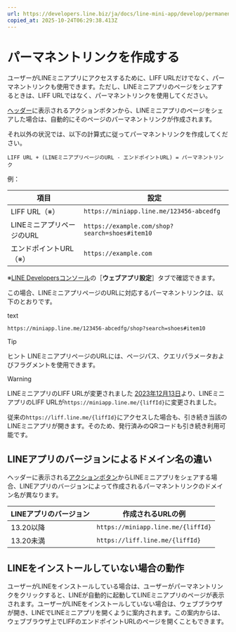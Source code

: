 ```yaml
---
url: https://developers.line.biz/ja/docs/line-mini-app/develop/permanent-links/
copied_at: 2025-10-24T06:29:38.413Z
---
```

# パーマネントリンクを作成する

ユーザーがLINEミニアプリにアクセスするために、LIFF URLだけでなく、パーマネントリンクも使用できます。ただし、LINEミニアプリのページをシェアするときは、LIFF URLではなく、パーマネントリンクを使用してください。

[ヘッダー](https://developers.line.biz/ja/docs/line-mini-app/discover/ui-components/#header)に表示されるアクションボタンから、LINEミニアプリのページをシェアした場合は、自動的にそのページのパーマネントリンクが作成されます。

それ以外の状況では、以下の計算式に従ってパーマネントリンクを作成してください。

`LIFF URL + (LINEミニアプリページのURL - エンドポイントURL) = パーマネントリンク`

例：

| 項目 | 設定 |
| --- | --- |
| LIFF URL（※） | `https://miniapp.line.me/123456-abcedfg` |
| LINEミニアプリページのURL | `https://example.com/shop?search=shoes#item10` |
| エンドポイントURL（※） | `https://example.com` |

※[LINE Developersコンソール](https://developers.line.biz/console/)の［**ウェブアプリ設定**］タブで確認できます。

この場合、LINEミニアプリページのURLに対応するパーマネントリンクは、以下のとおりです。

text

`https://miniapp.line.me/123456-abcedfg/shop?search=shoes#item10`

> [!TIP]
> ヒント
> LINEミニアプリページのURLには、ページパス、クエリパラメータおよびフラグメントを使用できます。

> [!WARNING]
> LINEミニアプリのLIFF URLが変更されました
> [2023年12月13日](https://developers.line.biz/ja/news/2023/12/13/change-of-liff-url-for-line-mini-app/)より、LINEミニアプリのLIFF URLが`https://miniapp.line.me/{liffId}`に変更されました。
> 
> 従来の`https://liff.line.me/{liffId}`にアクセスした場合も、引き続き当該のLINEミニアプリが開きます。そのため、発行済みのQRコードも引き続き利用可能です。

## LINEアプリのバージョンによるドメイン名の違い

ヘッダーに表示される[アクションボタン](https://developers.line.biz/ja/docs/line-mini-app/discover/builtin-features/#action-button)からLINEミニアプリをシェアする場合、LINEアプリのバージョンによって作成されるパーマネントリンクのドメイン名が異なります。

| LINEアプリのバージョン | 作成されるURLの例 |
| --- | --- |
| 13.20以降 | `https://miniapp.line.me/{liffId}` |
| 13.20未満 | `https://liff.line.me/{liffId}` |

## LINEをインストールしていない場合の動作

ユーザーがLINEをインストールしている場合は、ユーザーがパーマネントリンクをクリックすると、LINEが自動的に起動してLINEミニアプリのページが表示されます。ユーザーがLINEをインストールしていない場合は、ウェブブラウザが開き、LINEでLINEミニアプリを開くように案内されます。この案内からは、ウェブブラウザ上でLIFFのエンドポイントURLのページを開くこともできます。